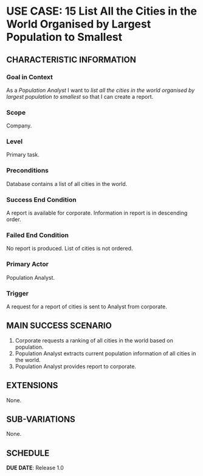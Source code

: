 # USE CASE: 15 List All the Cities in the World Organised by Largest Population to Smallest

## CHARACTERISTIC INFORMATION

### Goal in Context

As a *Population Analyst* I want to *list all the cities in the world organised by largest population to smallest* so that I can create a report.

### Scope

Company.

### Level

Primary task.

### Preconditions

Database contains a list of all cities in the world.

### Success End Condition

A report is available for corporate. Information in report is in descending order.

### Failed End Condition

No report is produced. List of cities is not ordered.

### Primary Actor

Population Analyst.

### Trigger

A request for a report of cities is sent to Analyst from corporate.

## MAIN SUCCESS SCENARIO

1. Corporate requests a ranking of all cities in the world based on population.
2. Population Analyst extracts current population information of all cities in the world.
3. Population Analyst provides report to corporate.

## EXTENSIONS

None.

## SUB-VARIATIONS

None.

## SCHEDULE

**DUE DATE**: Release 1.0